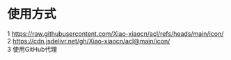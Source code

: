 # 使用方式
 1 https://raw.githubusercontent.com/Xiao-xiaocn/acl/refs/heads/main/icon/  
 2 https://cdn.jsdelivr.net/gh/Xiao-xiaocn/acl@main/icon/  
 3 使用GitHub代理
